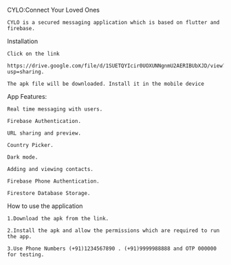 CYLO:Connect Your Loved Ones
    
    CYLO is a secured messaging application which is based on flutter and firebase.

Installation

    Click on the link
    
    https://drive.google.com/file/d/1SUETQYIcir0UOXUNNgnmU2AERIBUbXJD/view?usp=sharing.
    
    The apk file will be downloaded. Install it in the mobile device

App Features:

    Real time messaging with users.

    Firebase Authentication.
    
    URL sharing and preview.
    
    Country Picker.
    
    Dark mode.
    
    Adding and viewing contacts.
    
    Firebase Phone Authentication.
    
    Firestore Database Storage.

How to use the application

    1.Download the apk from the link. 

    2.Install the apk and allow the permissions which are required to run the app.

    3.Use Phone Numbers (+91)1234567890 . (+91)9999988888 and OTP 000000 for testing.
    
